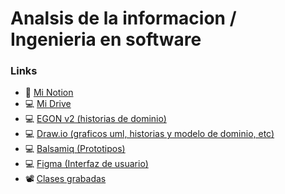 # Analsis de la informacion / Ingenieria en software

### Links
- 📔 [Mi Notion](https://jordafiuba.notion.site/Ingenieria-de-software-I-f69c490f0c8949e180ce092ae2a08db9?pvs=74)
- 💻 [Mi Drive](https://drive.google.com/drive/folders/1PX4bIF7G4DxuRhuGF8oMwLjbFAJvXnjX?usp=sharing)
- 💻 [EGON v2 (historias de dominio)](https://egon.io/app-v2/)
- 💻 [Draw.io (graficos uml, historias y modelo de dominio, etc)](https://app.diagrams.net/)
- 💻 [Balsamiq (Prototipos)](https://balsamiq.cloud/)
- 💻 [Figma (Interfaz de usuario)](https://figma.com/)
- 📽️ [Clases grabadas](https://youtube.com/playlist?list=PLjzhyXsU-ygwG2mWoOWQ2RqKfbjtbg_9-&si=gvbgORvzzrBk3O26)

